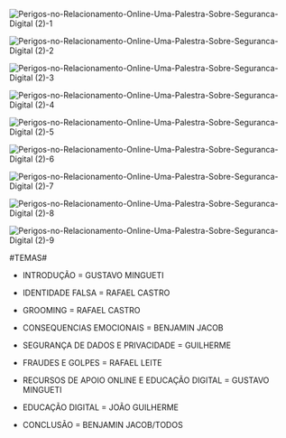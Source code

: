 ![Perigos-no-Relacionamento-Online-Uma-Palestra-Sobre-Seguranca-Digital (2)-1](https://github.com/ICEI-PUC-Minas-PPC-CC/ppc-cc-2024-1-ment2-manha-perigosrelacionamentos/assets/104238793/06719204-f094-4c7d-8d5e-45a032a480b3)

![Perigos-no-Relacionamento-Online-Uma-Palestra-Sobre-Seguranca-Digital (2)-2](https://github.com/ICEI-PUC-Minas-PPC-CC/ppc-cc-2024-1-ment2-manha-perigosrelacionamentos/assets/104238793/d6b131bd-7443-4853-9daa-f47dd4f3651d)

![Perigos-no-Relacionamento-Online-Uma-Palestra-Sobre-Seguranca-Digital (2)-3](https://github.com/ICEI-PUC-Minas-PPC-CC/ppc-cc-2024-1-ment2-manha-perigosrelacionamentos/assets/104238793/5494e2a9-d7d3-4f78-a46d-678c339a5136)

![Perigos-no-Relacionamento-Online-Uma-Palestra-Sobre-Seguranca-Digital (2)-4](https://github.com/ICEI-PUC-Minas-PPC-CC/ppc-cc-2024-1-ment2-manha-perigosrelacionamentos/assets/104238793/0e245ac6-f390-4dcb-8c93-593d66b8dee6)

![Perigos-no-Relacionamento-Online-Uma-Palestra-Sobre-Seguranca-Digital (2)-5](https://github.com/ICEI-PUC-Minas-PPC-CC/ppc-cc-2024-1-ment2-manha-perigosrelacionamentos/assets/104238793/da01b261-4e0b-4daa-941b-de7acc54e6c2)


![Perigos-no-Relacionamento-Online-Uma-Palestra-Sobre-Seguranca-Digital (2)-6](https://github.com/ICEI-PUC-Minas-PPC-CC/ppc-cc-2024-1-ment2-manha-perigosrelacionamentos/assets/104238793/48be8078-93f8-40ca-84e5-08dfddcf1eb2)


![Perigos-no-Relacionamento-Online-Uma-Palestra-Sobre-Seguranca-Digital (2)-7](https://github.com/ICEI-PUC-Minas-PPC-CC/ppc-cc-2024-1-ment2-manha-perigosrelacionamentos/assets/104238793/173f43d6-e3db-4b4a-a8b4-c7bd8afe11aa)


![Perigos-no-Relacionamento-Online-Uma-Palestra-Sobre-Seguranca-Digital (2)-8](https://github.com/ICEI-PUC-Minas-PPC-CC/ppc-cc-2024-1-ment2-manha-perigosrelacionamentos/assets/104238793/ff23e197-b2e0-4327-b104-757e800b1b5d)


![Perigos-no-Relacionamento-Online-Uma-Palestra-Sobre-Seguranca-Digital (2)-9](https://github.com/ICEI-PUC-Minas-PPC-CC/ppc-cc-2024-1-ment2-manha-perigosrelacionamentos/assets/104238793/74076ad6-3db3-4d98-90e8-6b0d3f35b45f)



#TEMAS#

- INTRODUÇÃO = GUSTAVO MINGUETI

- IDENTIDADE FALSA = RAFAEL CASTRO

- GROOMING = RAFAEL CASTRO

- CONSEQUENCIAS EMOCIONAIS = BENJAMIN JACOB

- SEGURANÇA DE DADOS E PRIVACIDADE = GUILHERME

- FRAUDES E GOLPES = RAFAEL LEITE

- RECURSOS DE APOIO ONLINE E EDUCAÇÃO DIGITAL = GUSTAVO MINGUETI

- EDUCAÇÃO DIGITAL = JOÃO GUILHERME 

- CONCLUSÃO = BENJAMIN JACOB/TODOS






